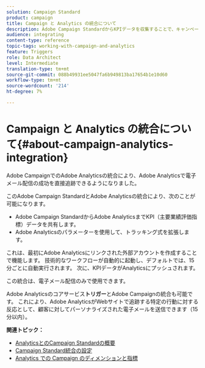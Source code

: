 ```yaml
---
solution: Campaign Standard
product: campaign
title: Campaign と Analytics の統合について
description: Adobe Campaign StandardからKPIデータを収集することで、キャンペーンデータをAdobe Analyticsと共有して、Adobe Campaignからの電子メールマーケティング指標を測定できるようになりました。
audience: integrating
content-type: reference
topic-tags: working-with-campaign-and-analytics
feature: Triggers
role: Data Architect
level: Intermediate
translation-type: tm+mt
source-git-commit: 088b49931ee5047fa6b949813ba17654b1e10d60
workflow-type: tm+mt
source-wordcount: '214'
ht-degree: 7%

---
```



# Campaign と Analytics の統合について{#about-campaign-analytics-integration}

Adobe CampaignでのAdobe Analyticsの統合により、Adobe Analyticsで電子メール配信の成功を直接追跡できるようになりました。

このAdobe Campaign StandardとAdobe Analyticsの統合により、次のことが可能になります。

* Adobe Campaign StandardからAdobe AnalyticsまでKPI（主要業績評価指標）データを共有します。
* Adobe Analyticsのパラメーターを使用して、トラッキング式を拡張します。

これは、最初にAdobe Analyticsにリンクされた外部アカウントを作成することで機能します。 技術的なワークフローが自動的に起動し、デフォルトでは、15分ごとに自動実行されます。 次に、KPIデータがAnalyticsにプッシュされます。

この統合は、電子メール配信のみで使用できます。

Adobe Analyticsのコアサービス&#x200B;**トリガー**&#x200B;とAdobe Campaignの統合も可能です。 これにより、Adobe AnalyticsがWebサイトで追跡する特定の行動に対する反応として、顧客に対してパーソナライズされた電子メールを送信できます（15分以内）。

**関連トピック：**

* [AnalyticsとのCampaign Standardの概要](https://docs.adobe.com/content/help/en/analytics/integration/adobe-campaign.html)
* [Campaign Standard統合の設定](https://docs.adobe.com/content/help/en/campaign-standard/using/integrating-with-adobe-cloud/working-with-campaign-and-analytics/configure-campaign-analytics-integration.html)
* [Analytics での Campaign のディメンションと指標](../../integrating/using/campaign-dimensions-and-metrics-in-analytics.md)
